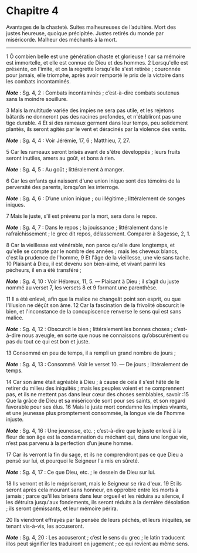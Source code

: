 # Chapitre 4

Avantages de la chasteté.
Suites malheureuses de l’adultère.
Mort des justes heureuse, quoique précipitée.
Justes retirés du monde par miséricorde.
Malheur des méchants à la mort.

***

1 Ô combien belle est une génération chaste et glorieuse ! car sa mémoire est immortelle, et elle est connue de Dieu et des hommes. 2 Lorsqu'elle est présente, on l'imite, et on la regrette lorsqu'elle s'est retirée ; couronnée pour jamais, elle triomphe, après avoir remporté le prix de la victoire dans les combats incontaminés.

***Note*** :  Sg. 4, 2 : Combats incontaminés ; c’est-à-dire combats soutenus sans la moindre souillure.

3 Mais la multitude variée des impies ne sera pas utile, et les rejetons bâtards ne donneront pas des racines profondes, et n'établiront pas une tige durable. 4 Et si des rameaux germent dans leur temps, peu solidement plantés, ils seront agités par le vent et déracinés par la violence des vents.

***Note*** :  Sg. 4, 4 : Voir Jérémie, 17, 6 ; Matthieu, 7, 27.

5 Car les rameaux seront brisés avant de s'être développés ; leurs fruits seront inutiles, amers au goût, et bons à rien.

***Note*** :  Sg. 4, 5 : Au goût ; littéralement à manger.

6 Car les enfants qui naissent d'une union inique sont des témoins de la perversité des parents, lorsqu'on les interroge.

***Note*** :  Sg. 4, 6 : D’une union inique ; ou illégitime ; littéralement de songes iniques.


7 Mais le juste, s'il est prévenu par la mort, sera dans le repos.

***Note*** :  Sg. 4, 7 : Dans le repos ; la jouissance ; littéralement dans le rafraîchissement ; le grec dit repos, délassement. Comparer à Sagesse, 2, 1.

8 Car la vieillesse est vénérable, non parce qu'elle dure longtemps, et qu'elle se compte par le nombre des années ; mais les cheveux blancs, c'est la prudence de l'homme, 9 Et l'âge de la vieillesse, une vie sans tache. 10 Plaisant à Dieu, il est devenu son bien-aimé, et vivant parmi les pécheurs, il en a été transféré ;

***Note*** :  Sg. 4, 10 : Voir Hébreux, 11, 5. ― Plaisant à Dieu ; il s’agit du juste nommé au verset 7, les versets 8 et 9 formant une parenthèse.

11 Il a été enlevé, afin que la malice ne changeât point son esprit, ou que l'illusion ne déçût son âme. 12 Car la fascination de la frivolité obscurcit le bien, et l'inconstance de la concupiscence renverse le sens qui est sans malice.

***Note*** :  Sg. 4, 12 : Obscurcit le bien ; littéralement les bonnes choses ; c’est-à-dire nous aveugle, en sorte que nous ne connaissons qu’obscurément ou pas du tout ce qui est bon et juste.

13 Consommé en peu de temps, il a rempli un grand nombre de jours ;

***Note*** :  Sg. 4, 13 : Consommé. Voir le verset 10. ― De jours ; littéralement de temps.

14 Car son âme était agréable à Dieu ; à cause de cela il s'est hâté de le retirer du milieu des iniquités ; mais les peuples voient et ne comprennent pas, et ils ne mettent pas dans leur cœur des choses semblables, savoir :15 Que la grâce de Dieu et sa miséricorde sont pour ses saints, et son regard favorable pour ses élus. 16 Mais le juste mort condamne les impies vivants, et une jeunesse plus promptement consommée, la longue vie de l'homme injuste.

***Note*** :  Sg. 4, 16 : Une jeunesse, etc. ; c’est-à-dire que le juste enlevé à la fleur de son âge est la condamnation du méchant qui, dans une longue vie, n’est pas parvenu à la perfection d’un jeune homme.

17 Car ils verront la fin du sage, et ils ne comprendront pas ce que Dieu a pensé sur lui, et pourquoi le Seigneur l'a mis en sûreté.

***Note*** :  Sg. 4, 17 : Ce que Dieu, etc. ; le dessein de Dieu sur lui.

18 Ils verront et ils le mépriseront, mais le Seigneur se rira d'eux. 19 Et ils seront après cela mourant sans honneur, en opprobre entre les morts à jamais ; parce qu'il les brisera dans leur orgueil et les réduira au silence, il les détruira jusqu'aux fondements, ils seront réduits à la dernière désolation ; ils seront gémissants, et leur mémoire périra.


20 Ils viendront effrayés par la pensée de leurs péchés, et leurs iniquités, se tenant vis-à-vis, les accuseront.

***Note*** :  Sg. 4, 20 : Les accuseront ; c’est le sens du grec ; le latin traducent illos peut signifier les traduiront en jugement ; ce qui revient au même sens.

